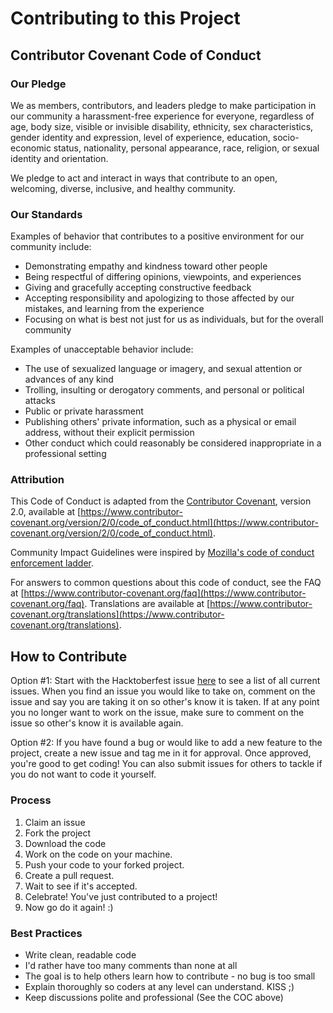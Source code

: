 # Contributing to this Project

## Contributor Covenant Code of Conduct

### Our Pledge

We as members, contributors, and leaders pledge to make participation in our
community a harassment-free experience for everyone, regardless of age, body
size, visible or invisible disability, ethnicity, sex characteristics, gender
identity and expression, level of experience, education, socio-economic status,
nationality, personal appearance, race, religion, or sexual identity
and orientation.

We pledge to act and interact in ways that contribute to an open, welcoming,
diverse, inclusive, and healthy community.

### Our Standards

Examples of behavior that contributes to a positive environment for our
community include:

* Demonstrating empathy and kindness toward other people
* Being respectful of differing opinions, viewpoints, and experiences
* Giving and gracefully accepting constructive feedback
* Accepting responsibility and apologizing to those affected by our mistakes,
  and learning from the experience
* Focusing on what is best not just for us as individuals, but for the
  overall community

Examples of unacceptable behavior include:

* The use of sexualized language or imagery, and sexual attention or
  advances of any kind
* Trolling, insulting or derogatory comments, and personal or political attacks
* Public or private harassment
* Publishing others' private information, such as a physical or email
  address, without their explicit permission
* Other conduct which could reasonably be considered inappropriate in a
  professional setting

### Attribution

This Code of Conduct is adapted from the [Contributor Covenant][homepage],
version 2.0, available at
[https://www.contributor-covenant.org/version/2/0/code_of_conduct.html](https://www.contributor-covenant.org/version/2/0/code_of_conduct.html).

Community Impact Guidelines were inspired by [Mozilla's code of conduct
enforcement ladder](https://github.com/mozilla/diversity).

[homepage]: https://www.contributor-covenant.org

For answers to common questions about this code of conduct, see the FAQ at
[https://www.contributor-covenant.org/faq](https://www.contributor-covenant.org/faq). Translations are available at
[https://www.contributor-covenant.org/translations](https://www.contributor-covenant.org/translations).

## How to Contribute

Option #1: Start with the Hacktoberfest issue [here](https://github.com/MissMeg/home-automation-app/issues/2) to see a list of all current issues. When you find an issue you would like to take on, comment on the issue and say you are taking it on so other's know it is taken. If at any point you no longer want to work on the issue, make sure to comment on the issue so other's know it is available again.

Option #2: If you have found a bug or would like to add a new feature to the project, create a new issue and tag me in it for approval. Once approved, you're good to get coding! You can also submit issues for others to tackle if you do not want to code it yourself.

### Process

1. Claim an issue
2. Fork the project
3. Download the code
4. Work on the code on your machine.
5. Push your code to your forked project.
6. Create a pull request.
7. Wait to see if it's accepted.
8. Celebrate! You've just contributed to a project!
9. Now go do it again! :)

### Best Practices

* Write clean, readable code
* I'd rather have too many comments than none at all
* The goal is to help others learn how to contribute - no bug is too small
* Explain thoroughly so coders at any level can understand. KISS ;)
* Keep discussions polite and professional (See the COC above)
